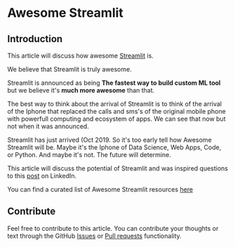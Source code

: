 # Awesome Streamlit

## Introduction

This article will discuss how awesome [Streamlit](https://streamlit.io/) is.

We believe that Streamlit is truly awesome.

Streamlit is announced as being **The fastest way to build custom ML tool** but we believe it's **much more awesome** than that.

The best way to think about the arrival of Streamlit is to think of the arrival of the Iphone that replaced the calls and sms's of the original mobile phone with powerfull computing and ecosystem of apps. We can see that now but not when it was announced.

Streamlit has just arrived (Oct 2019. So it's too early tell how Awesome Streamlit will be. Maybe it's the Iphone of Data Science, Web Apps, Code, or Python. And maybe it's not. The future will determine.

This article will discuss the potential of Streamlit and was inspired questions to this [post](https://www.linkedin.com/posts/marcskovmadsen_turn-python-scripts-into-beautiful-ml-tools-activity-6585883899514146816-OonG) on LinkedIn.

You can find a curated list of Awesome Streamlit resources [here](https://github.com/MarcSkovMadsen/awesomestreamlit)

## Contribute

Feel free to contribute to this article. You can contribute your thoughts or text through the GitHub [Issues](https://github.com/MarcSkovMadsen/awesomeStreamlit/issues) or [Pull requests](https://github.com/MarcSkovMadsen/awesomeStreamlit/pulls) functionality.
